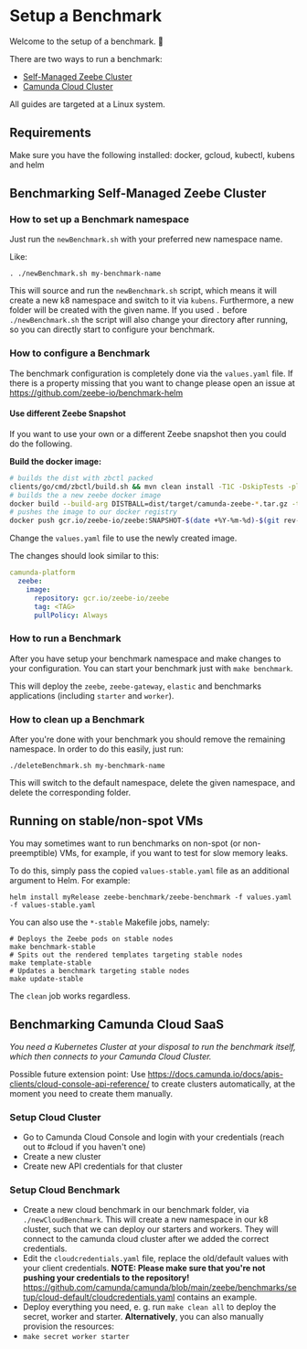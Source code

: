 # Setup a Benchmark

Welcome to the setup of a benchmark. :wave:

There are two ways to run a benchmark:

* [Self-Managed Zeebe Cluster](#benchmarking-self-managed-zeebe-cluster)
* [Camunda Cloud Cluster](#benchmarking-camunda-cloud-saas)

All guides are targeted at a Linux system.

## Requirements

Make sure you have the following installed: docker, gcloud, kubectl, kubens and helm

## Benchmarking Self-Managed Zeebe Cluster

### How to set up a Benchmark namespace

Just run the `newBenchmark.sh` with your preferred new namespace name.

Like:

```
. ./newBenchmark.sh my-benchmark-name
```

This will source and run the `newBenchmark.sh` script, which means it will
create a new k8 namespace and switch to it via `kubens`. Furthermore, a new folder
will be created with the given name. If you used `.` before `./newBenchmark.sh`
the script will also change your directory after running, so you can directly start
to configure your benchmark.

### How to configure a Benchmark

The benchmark configuration is completely done via the `values.yaml` file.
If there is a property missing that you want to change please open an issue at https://github.com/zeebe-io/benchmark-helm

#### Use different Zeebe Snapshot

If you want to use your own or a different Zeebe snapshot then you could do the following.

**Build the docker image:**

```bash
# builds the dist with zbctl packed
clients/go/cmd/zbctl/build.sh && mvn clean install -T1C -DskipTests -pl dist -am
# builds the a new zeebe docker image
docker build --build-arg DISTBALL=dist/target/camunda-zeebe-*.tar.gz -t gcr.io/zeebe-io/zeebe:SNAPSHOT-$(date +%Y-%m-%d)-$(git rev-parse --short=8 HEAD) --target app .
# pushes the image to our docker registry
docker push gcr.io/zeebe-io/zeebe:SNAPSHOT-$(date +%Y-%m-%d)-$(git rev-parse --short=8 HEAD)
```

Change the `values.yaml` file to use the newly created image.

The changes should look similar to this:

```yaml
camunda-platform
  zeebe:
    image:
      repository: gcr.io/zeebe-io/zeebe
      tag: <TAG>
      pullPolicy: Always
```

### How to run a Benchmark

After you have setup your benchmark namespace and make changes to your configuration.
You can start your benchmark just with `make benchmark`.

This will deploy the `zeebe`, `zeebe-gateway`, `elastic` and benchmarks applications (including `starter` and `worker`).

### How to clean up a Benchmark

After you're done with your benchmark you should remove the remaining namespace.
In order to do this easily, just run:

```
./deleteBenchmark.sh my-benchmark-name
```

This will switch to the default namespace, delete the given namespace, and delete the corresponding folder.

## Running on stable/non-spot VMs

You may sometimes want to run benchmarks on non-spot (or non-preemptible) VMs, for example, if you
want to test for slow memory leaks.

To do this, simply pass the copied `values-stable.yaml` file as an additional argument to
Helm. For example:

```shell
helm install myRelease zeebe-benchmark/zeebe-benchmark -f values.yaml -f values-stable.yaml
```

You can also use the `*-stable` Makefile jobs, namely:

```shell
# Deploys the Zeebe pods on stable nodes
make benchmark-stable
# Spits out the rendered templates targeting stable nodes
make template-stable
# Updates a benchmark targeting stable nodes
make update-stable
```

The `clean` job works regardless.

## Benchmarking Camunda Cloud SaaS

_You need a Kubernetes Cluster at your disposal to run the benchmark itself, which then connects to your Camunda Cloud Cluster._

Possible future extension point: Use https://docs.camunda.io/docs/apis-clients/cloud-console-api-reference/ to create clusters automatically, at the moment you need to create them manually.

### Setup Cloud Cluster

* Go to Camunda Cloud Console and login with your credentials (reach out to #cloud if you haven't one)
* Create a new cluster
* Create new API credentials for that cluster

### Setup Cloud Benchmark

* Create a new cloud benchmark in our benchmark folder, via `./newCloudBenchmark`. This will create a new namespace in our k8 cluster, such that we can deploy our starters and workers. They will connect to the camunda cloud cluster after we added the correct credentials.
* Edit the `cloudcredentials.yaml` file, replace the old/default values with your client credentials. **NOTE: Please make sure that you're not pushing your credentials to the repository!** https://github.com/camunda/camunda/blob/main/zeebe/benchmarks/setup/cloud-default/cloudcredentials.yaml contains an example.
* Deploy everything you need, e. g. run `make clean all` to deploy the secret, worker and starter. **Alternatively**, you can also manually provision the resources:
* `make secret worker starter`

